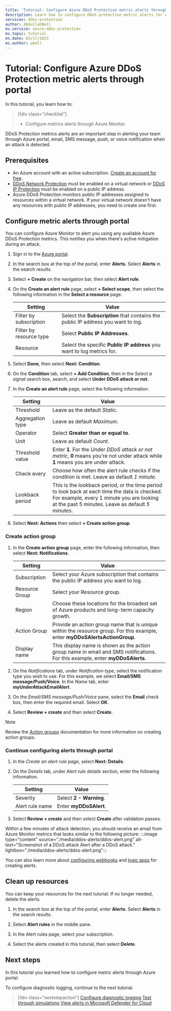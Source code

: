 ```yaml
---
title: 'Tutorial: Configure Azure DDoS Protection metric alerts through portal'
description: Learn how to configure DDoS protection metric alerts for Azure DDoS Protection.
services: ddos-protection
author: AbdullahBell
ms.service: azure-ddos-protection
ms.topic: tutorial
ms.date: 03/17/2025
ms.author: abell
---
```


# Tutorial: Configure Azure DDoS Protection metric alerts through portal

In this tutorial, you learn how to:

> [!div class="checklist"]
> * Configure metrics alerts through Azure Monitor.

DDoS Protection metrics alerts are an important step in alerting your team through Azure portal, email, SMS message, push, or voice notification when an attack is detected.

## Prerequisites

- An Azure account with an active subscription. [Create an account for free](https://azure.microsoft.com/free/?WT.mc_id=A261C142F).
- [DDoS Network Protection](manage-ddos-protection.md) must be enabled on a virtual network or [DDoS IP Protection](manage-ddos-protection-powershell-ip.md) must be enabled on a public IP address. 
- Azure DDoS Protection monitors public IP addresses assigned to resources within a virtual network. If your virtual network doesn't have any resources with public IP addresses, you need to create one first.   

## Configure metric alerts through portal

You can configure Azure Monitor to alert you using any available Azure DDoS Protection metrics. This notifies you when there's active mitigation during an attack.

1. Sign in to the [Azure portal](https://portal.azure.com/).

1. In the search box at the top of the portal, enter **Alerts**. Select **Alerts** in the search results.

1. Select **+ Create** on the navigation bar, then select **Alert rule**.

1. On the **Create an alert rule** page, select **+ Select scope**, then select the following information in the **Select a resource** page.

    | Setting | Value |
    |--|--|
	|Filter by subscription | Select the **Subscription** that contains the public IP address you want to log. |
	|Filter by resource type | Select **Public IP Addresses**.|
    |Resource | Select the specific **Public IP address** you want to log metrics for. |

1. Select **Done**, then select **Next: Condition**.

1. On the **Condition** tab, select **+ Add Condition**, then in the *Select a signal* search box, search, and select **Under DDoS attack or not**.

1. In the **Create an alert rule** page, select the following information. 

    | Setting | Value |
    |--|--|
    | Threshold | Leave as the default *Static*. |
    | Aggregation type | Leave as default *Maximum*. |
    | Operator | Select **Greater than or equal to**. |
    | Unit | Leave as default *Count*. |
    | Threshold value | Enter **1**. For the *Under DDoS attack or not metric*, **0** means you're not under attack while **1** means you are under attack. |
    | Check every | Choose how often the alert rule checks if the condition is met. Leave as default *1 minute*. |
    | Lookback period | This is the lookback period, or the time period to look back at each time the data is checked. For example, every 1 minute you are looking at the past 5 minutes. Leave as default *5 minutes*. |
  

1. Select **Next: Actions** then select **+ Create action group**.

### Create action group

1. In the **Create action group** page, enter the following information, then select **Next: Notifications**.

    | Setting | Value |
    |--|--|
    | Subscription | Select your Azure subscription that contains the public IP address you want to log. |   
    | Resource Group | Select your Resource group. |
    | Region | Choose these locations for the broadest set of Azure products and long-term capacity growth. |
    | Action Group | Provide an action group name that is unique within the resource group. For this example, enter **myDDoSAlertsActionGroup**. |
    | Display name | This display name is shown as the action group name in email and SMS notifications. For this example, enter **myDDoSAlerts**. |

    
1. On the *Notifications* tab, under *Notification type*, select the notification type you wish to use. For this example, we select **Email/SMS message/Push/Voice**. In the *Name* tab, enter **myUnderAttackEmailAlert**.


1. On the *Email/SMS message/Push/Voice* pane, select the **Email** check box, then enter the required email. Select **OK**.

1. Select **Review + create** and then select **Create**.

> [!NOTE]
> Review the [Action groups](/azure/azure-monitor/alerts/action-groups) documentation for more information on creating action groups. 

### Continue configuring alerts through portal

1. In the *Create an alert rule page*, select **Next: Details**. 

1. On the *Details* tab, under *Alert rule details* section, enter the following information. 

    | Setting | Value |
    |--|--|
    | Severity | Select **2 - Warning**. |   
    | Alert rule name | Enter **myDDoSAlert**. |

1. Select **Review + create** and then select **Create** after validation passes.

Within a few minutes of attack detection, you should receive an email from Azure Monitor metrics that looks similar to the following picture:
    :::image type="content" source="./media/ddos-alerts/ddos-alert.png" alt-text="Screenshot of a DDoS attack Alert after a DDoS attack." lightbox="./media/ddos-alerts/ddos-alert.png":::

You can also learn more about [configuring webhooks](/azure/azure-monitor/alerts/alerts-webhooks?toc=%2fazure%2fvirtual-network%2ftoc.json) and [logic apps](../logic-apps/logic-apps-overview.md?toc=%2fazure%2fvirtual-network%2ftoc.json) for creating alerts.

## Clean up resources
You can keep your resources for the next tutorial. If no longer needed, delete the alerts.

1. In the search box at the top of the portal, enter **Alerts**. Select **Alerts** in the search results.

1. Select **Alert rules** in the middle pane. 

1. In the Alert rules page, select your subscription.

1. Select the alerts created in this tutorial, then select **Delete**. 

## Next steps

In this tutorial you learned how to configure metric alerts through Azure portal.

To configure diagnostic logging, continue to the next tutorial.

> [!div class="nextstepaction"]
> [Configure diagnostic logging](diagnostic-logging.md)
> [Test through simulations](test-through-simulations.md)
> [View alerts in Microsoft Defender for Cloud](ddos-view-alerts-defender-for-cloud.md)
